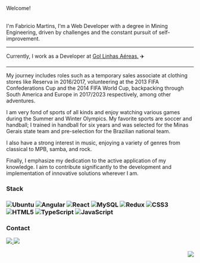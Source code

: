 <div>
  Welcome!
  <br/>
  <br/>
  <p>I'm Fabricio Martins, I'm a Web Developer with a degree in Mining Engineering, driven by challenges and the constant pursuit of self-improvement.</p>

  <hr>
  <p>Currently, I work as a Developer at <a href="https://www.voegol.com.br/" target="_blank" alt="Link to airline company GOL">Gol Linhas Aéreas.</a> &#9992;&#65039;</p>
  <hr>


My journey includes roles such as a temporary sales associate at clothing stores like Reserva in 2016/2017, volunteering at the 2013 FIFA Confederations Cup and the 2014 FIFA World Cup, backpacking through South America and Europe in 2017/2023 respectively, among other adventures.

I am very fond of sports of all kinds and enjoy watching various games during the Summer and Winter Olympics. My favorite sports are soccer and handball; I trained in handball for six years and was selected for the Minas Gerais state team and pre-selection for the Brazilian national team.

I also have a strong interest in music, enjoying a variety of genres from classical to MPB, samba, and rock.

Finally, I emphasize my dedication to the active application of my knowledge. I aim to contribute significantly to the development and implementation of innovative solutions wherever I am.
   <br>

  <h3>Stack<h3>
  <img src="https://img.shields.io/badge/Ubuntu-E95420?style=for-the-badge&logo=ubuntu&logoColor=white" alt="Ubuntu"/>
  <img src="https://img.shields.io/badge/Angular-DD0031?style=for-the-badge&logo=angular&logoColor=white" alt="Angular"/>
  <img src="https://img.shields.io/badge/React-20232A?style=for-the-badge&logo=react&logoColor=61DAFB" alt="React"/>
  <img src="https://img.shields.io/badge/MySQL-00000F?style=for-the-badge&logo=mysql&logoColor=white" alt="MySQL"/>
  <img src="https://img.shields.io/badge/Redux-593D88?style=for-the-badge&logo=redux&logoColor=white" alt="Redux"/>
  <img src="https://img.shields.io/badge/CSS3-1572B6?style=for-the-badge&logo=css3&logoColor=white" alt="CSS3"/>
  <img src="https://img.shields.io/badge/HTML5-E34F26?style=for-the-badge&logo=html5&logoColor=white" alt="HTML5"/>
  <img src="https://img.shields.io/badge/TypeScript-007ACC?style=for-the-badge&logo=typescript&logoColor=white" alt="TypeScript"/>
  <img src="https://img.shields.io/badge/JavaScript-F7DF1E?style=for-the-badge&logo=javascript&logoColor=black" alt="JavaScript"/>

  <br>
  <h3>Contact</h3>
  <a target="_blank" href="https://www.linkedin.com/in/fabricio-c-s-martins/" >
    <img  src="https://img.shields.io/badge/LinkedIn-0077B5?style=for-the-badge&logo=linkedin&logoColor=white"/>
  </a>
  <a target="_blank" href="mailto:fabriciocsmartins@gmail.com" >
    <img  src="https://img.shields.io/badge/Gmail-D14836?style=for-the-badge&logo=gmail&logoColor=white"/>
  </a>
    <br><br />
   <img align="right" src="https://github-readme-stats.vercel.app/api?username=FabricioCSM&theme=blue-green%22" />
</div>
